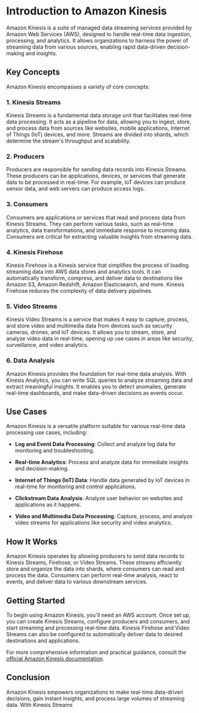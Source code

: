 # Introduction to Amazon Kinesis

Amazon Kinesis is a suite of managed data streaming services provided by Amazon Web Services (AWS), designed to handle real-time data ingestion, processing, and analytics. It allows organizations to harness the power of streaming data from various sources, enabling rapid data-driven decision-making and insights.

## Key Concepts

Amazon Kinesis encompasses a variety of core concepts:

### 1. Kinesis Streams

Kinesis Streams is a fundamental data storage unit that facilitates real-time data processing. It acts as a pipeline for data, allowing you to ingest, store, and process data from sources like websites, mobile applications, Internet of Things (IoT) devices, and more. Streams are divided into shards, which determine the stream's throughput and scalability.

### 2. Producers

Producers are responsible for sending data records into Kinesis Streams. These producers can be applications, devices, or services that generate data to be processed in real-time. For example, IoT devices can produce sensor data, and web servers can produce access logs.

### 3. Consumers

Consumers are applications or services that read and process data from Kinesis Streams. They can perform various tasks, such as real-time analytics, data transformations, and immediate response to incoming data. Consumers are critical for extracting valuable insights from streaming data.

### 4. Kinesis Firehose

Kinesis Firehose is a Kinesis service that simplifies the process of loading streaming data into AWS data stores and analytics tools. It can automatically transform, compress, and deliver data to destinations like Amazon S3, Amazon Redshift, Amazon Elasticsearch, and more. Kinesis Firehose reduces the complexity of data delivery pipelines.

### 5. Video Streams

Kinesis Video Streams is a service that makes it easy to capture, process, and store video and multimedia data from devices such as security cameras, drones, and IoT devices. It allows you to stream, store, and analyze video data in real-time, opening up use cases in areas like security, surveillance, and video analytics.

### 6. Data Analysis

Amazon Kinesis provides the foundation for real-time data analysis. With Kinesis Analytics, you can write SQL queries to analyze streaming data and extract meaningful insights. It enables you to detect anomalies, generate real-time dashboards, and make data-driven decisions as events occur.

## Use Cases

Amazon Kinesis is a versatile platform suitable for various real-time data processing use cases, including:

- **Log and Event Data Processing**: Collect and analyze log data for monitoring and troubleshooting.

- **Real-time Analytics**: Process and analyze data for immediate insights and decision-making.

- **Internet of Things (IoT) Data**: Handle data generated by IoT devices in real-time for monitoring and control applications.

- **Clickstream Data Analysis**: Analyze user behavior on websites and applications as it happens.

- **Video and Multimedia Data Processing**: Capture, process, and analyze video streams for applications like security and video analytics.

## How It Works

Amazon Kinesis operates by allowing producers to send data records to Kinesis Streams, Firehose, or Video Streams. These streams efficiently store and organize the data into shards, where consumers can read and process the data. Consumers can perform real-time analysis, react to events, and deliver data to various downstream services.

## Getting Started

To begin using Amazon Kinesis, you'll need an AWS account. Once set up, you can create Kinesis Streams, configure producers and consumers, and start streaming and processing real-time data. Kinesis Firehose and Video Streams can also be configured to automatically deliver data to desired destinations and applications.

For more comprehensive information and practical guidance, consult the [official Amazon Kinesis documentation](https://docs.aws.amazon.com/kinesis/).

## Conclusion

Amazon Kinesis empowers organizations to make real-time data-driven decisions, gain instant insights, and process large volumes of streaming data. With Kinesis Streams
